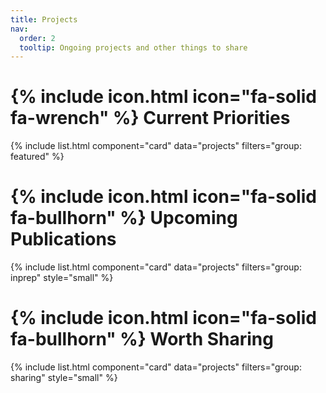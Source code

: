 ```yaml
---
title: Projects
nav:
  order: 2
  tooltip: Ongoing projects and other things to share
---
```


# {% include icon.html icon="fa-solid fa-wrench" %} Current Priorities

{% include list.html component="card" data="projects" filters="group: featured" %}

# {% include icon.html icon="fa-solid fa-bullhorn" %} Upcoming Publications

{% include list.html component="card" data="projects" filters="group: inprep" style="small" %}

# {% include icon.html icon="fa-solid fa-bullhorn" %} Worth Sharing

{% include list.html component="card" data="projects" filters="group: sharing" style="small" %}

